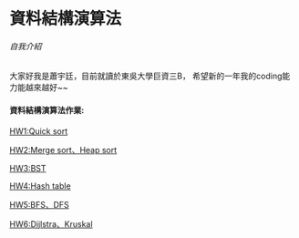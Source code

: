 # 資料結構演算法

###### 自我介紹
大家好我是蕭宇廷，目前就讀於東吳大學巨資三B，
希望新的一年我的coding能力能越來越好~~

#### 資料結構演算法作業:
[HW1:Quick sort](https://github.com/leoh192/my-learning-notes/tree/master/HW1)

[HW2:Merge sort、Heap sort](https://github.com/leoh192/my-learning-notes/tree/master/HW2)

[HW3:BST](https://github.com/leoh192/my-learning-notes/tree/master/HW3)

[HW4:Hash table](https://github.com/leoh192/my-learning-notes/tree/master/HW4)

[HW5:BFS、DFS](https://github.com/leoh192/my-learning-notes/tree/master/HW5)

[HW6:Dijlstra、Kruskal](https://github.com/leoh192/my-learning-notes/tree/master/HW6)
